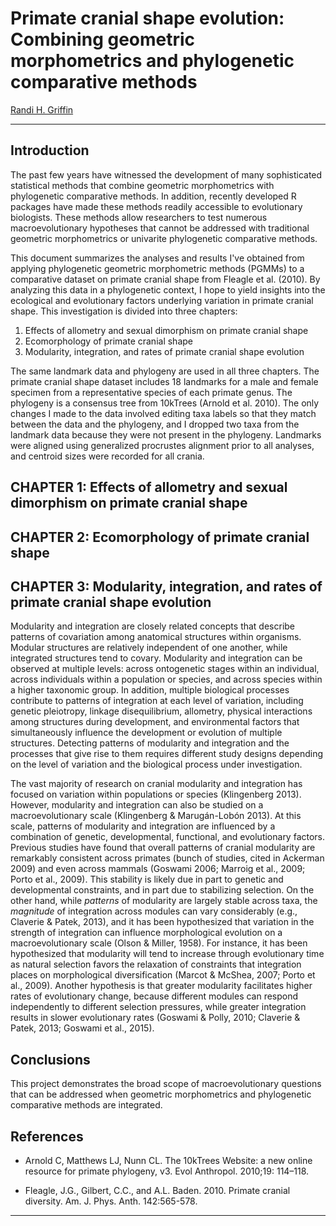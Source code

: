 # Primate cranial shape evolution: Combining geometric morphometrics and phylogenetic comparative methods

[Randi H. Griffin]()

___

## Introduction

The past few years have witnessed the development of many sophisticated statistical methods that combine geometric morphometrics with phylogenetic comparative methods. In addition, recently developed R packages have made these methods readily accessible to evolutionary biologists. These methods allow researchers to test numerous macroevolutionary hypotheses that cannot be addressed with traditional geometric morphometrics or univarite phylogenetic comparative methods. 

This document summarizes the analyses and results I've obtained from applying phylogenetic geometric morphometric methods (PGMMs) to a comparative dataset on primate cranial shape from Fleagle et al. (2010). By analyzing this data in a phylogenetic context, I hope to yield insights into the ecological and evolutionary factors underlying variation in primate cranial shape. This investigation is divided into three chapters:

1. Effects of allometry and sexual dimorphism on primate cranial shape
2. Ecomorphology of primate cranial shape
3. Modularity, integration, and rates of primate cranial shape evolution

The same landmark data and phylogeny are used in all three chapters. The primate cranial shape dataset includes 18 landmarks for a male and female specimen from a representative species of each primate genus. The phylogeny is a consensus tree from 10kTrees (Arnold et al. 2010). The only changes I made to the data involved editing taxa labels so that they match between the data and the phylogeny, and I dropped two taxa from the landmark data because they were not present in the phylogeny. Landmarks were aligned using generalized procrustes alignment prior to all analyses, and centroid sizes were recorded for all crania. 

## CHAPTER 1: Effects of allometry and sexual dimorphism on primate cranial shape



## CHAPTER 2: Ecomorphology of primate cranial shape



## CHAPTER 3: Modularity, integration, and rates of primate cranial shape evolution

Modularity and integration are closely related concepts that describe patterns of covariation among anatomical structures within organisms. Modular structures are relatively independent of one another, while integrated structures tend to covary. Modularity and integration can be observed at multiple levels: across ontogenetic stages within an individual, across individuals within a population or species, and across species within a higher taxonomic group. In addition, multiple biological processes contribute to patterns of integration at each level of variation, including genetic pleiotropy, linkage disequilibrium, allometry, physical interactions among structures during development, and environmental factors that simultaneously influence the development or evolution of multiple structures. Detecting patterns of modularity and integration and the processes that give rise to them requires different study designs depending on the level of variation and the biological process under investigation.

The vast majority of research on cranial modularity and integration has focused on variation within populations or species (Klingenberg 2013). However, modularity and integration can also be studied on a macroevolutionary scale (Klingenberg & Marugán-Lobón 2013). At this scale, patterns of modularity and integration are influenced by a combination of genetic, developmental, functional, and evolutionary factors. Previous studies have found that overall patterns of cranial modularity are remarkably consistent across primates (bunch of studies, cited in Ackerman 2009) and even across mammals (Goswami 2006; Marroig et al., 2009; Porto et al., 2009). This stability is likely due in part to genetic and developmental constraints, and in part due to stabilizing selection. On the other hand, while *patterns* of modularity are largely stable across taxa, the *magnitude* of integration across modules can vary considerably (e.g., Claverie & Patek, 2013), and it has been hypothesized that variation in the strength of integration can influence morphological evolution on a macroevolutionary scale (Olson & Miller, 1958). For instance, it has been hypothesized that modularity will tend to increase through evolutionary time as natural selection favors the relaxation of constraints that integration places on morphological diversification (Marcot & McShea, 2007; Porto et al., 2009). Another hypothesis is that greater modularity facilitates higher rates of evolutionary change, because different modules can respond independently to different selection pressures, while greater integration results in slower evolutionary rates (Goswami & Polly, 2010; Claverie & Patek, 2013; Goswami et al., 2015). 




## Conclusions

This project demonstrates the broad scope of macroevolutionary questions that can be addressed when geometric morphometrics and phylogenetic comparative methods are integrated. 

## References

- Arnold C, Matthews LJ, Nunn CL. The 10kTrees Website: a new online resource for primate phylogeny, v3. Evol Anthropol. 2010;19: 114–118.

- Fleagle, J.G., Gilbert, C.C., and A.L. Baden. 2010. Primate cranial diversity. Am. J. Phys. Anth. 142:565-578.

___